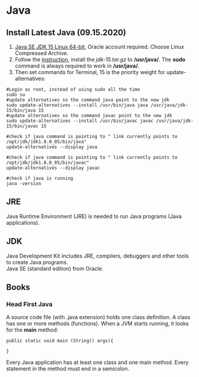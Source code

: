 # Java

## Install Latest Java (09.15.2020)

  1. [Java SE JDK 15 Linux 64-bit](https://www.oracle.com/java/technologies/javase-jdk15-downloads.html), Oracle account required. Choose Linux Compressed Archive.  
  2. Follow the [instruction](https://www.java.com/en/download/help/linux_x64_install.xml), install the *jdk-15.tar.gz* to **/usr/java/**. The **sudo** command is always required to work in **/usr/java/**.  
  3. Then set commands for Terminal, 15 is the priority weight for update-alternatives:

    #Login as root, instead of using sudo all the time
    sudo su 
    #update alternatives so the command java point to the new jdk 
    sudo update-alternatives --install /usr/bin/java java /usr/java/jdk-15/bin/java 15 
    #update alternatives so the command javac point to the new jdk 
    sudo update-alternatives --install /usr/bin/javac javac /usr/java/jdk-15/bin/javac 15

    #check if java command is pointing to " link currently points to /opt/jdk/jdk1.8.0_05/bin/java"
    update-alternatives --display java

    #check if java command is pointing to " link currently points to /opt/jdk/jdk1.8.0_05/bin/javac"
    update-alternatives --display javac

    #check if java is running
    java -version

## JRE

Java Runtime Environment (JRE) is needed to run Java programs (Java applications).  

## JDK

Java Development Kit includes JRE, compilers, debuggers and other tools to create Java programs.  
Java SE (standard edition) from Oracle.  

## Books

### Head First Java

A source code file (with .java extension) holds one class definition. A class has one or more methods (functions). When a JVM starts running, it looks for the **main** method:  

    public static void main (String() args){

    }

Every Java application has at least one class and one main method. Every statement in the method must end in a semicolon.  